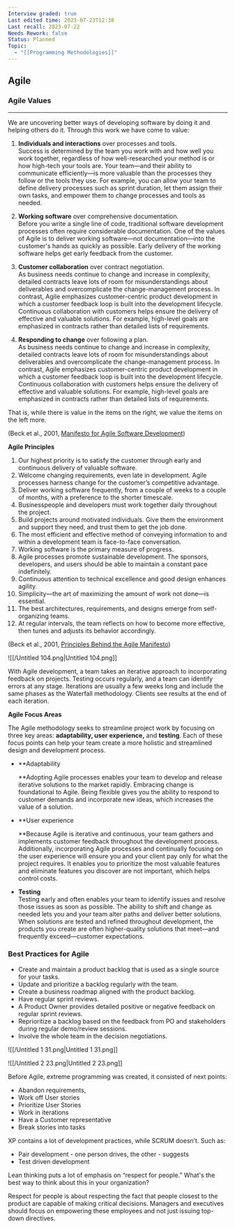 ```yaml
---
Interview graded: true
Last edited time: 2023-07-23T12:38
Last recall: 2023-07-22
Needs Rework: false
Status: Planned
Topic:
  - "[[Programming Methodologies]]"
---
```

## **Agile**

### **Agile Values**

---

We are uncovering better ways of developing software by doing it and helping others do it. Through this work we have come to value:

1. **Individuals and interactions** over processes and tools.  
    Success is determined by the team you work with and how well you work together, regardless of how well-researched your method is or how high-tech your tools are. Your team—and their ability to communicate efficiently—is more valuable than the processes they follow or the tools they use. For example, you can allow your team to define delivery processes such as sprint duration, let them assign their own tasks, and empower them to change processes and tools as needed.  
    
2. **Working software** over comprehensive documentation.  
    Before you write a single line of code, traditional software development processes often require considerable documentation. One of the values of Agile is to deliver working software—not documentation—into the customer's hands as quickly as possible. Early delivery of the working software helps get early feedback from the customer.  
    
3. **Customer collaboration** over contract negotiation.  
    As business needs continue to change and increase in complexity, detailed contracts leave lots of room for misunderstandings about deliverables and overcomplicate the change-management process. In contrast, Agile emphasizes customer-centric product development in which a customer feedback loop is built into the development lifecycle. Continuous collaboration with customers helps ensure the delivery of effective and valuable solutions. For example, high-level goals are emphasized in contracts rather than detailed lists of requirements.  
    
4. **Responding to change** over following a plan.  
    As business needs continue to change and increase in complexity, detailed contracts leave lots of room for misunderstandings about deliverables and overcomplicate the change-management process. In contrast, Agile emphasizes customer-centric product development in which a customer feedback loop is built into the development lifecycle. Continuous collaboration with customers helps ensure the delivery of effective and valuable solutions. For example, high-level goals are emphasized in contracts rather than detailed lists of requirements.  
    

That is, while there is value in the items on the right, we value the items on the left more.

(Beck et al., 2001, [Manifesto for Agile Software Development](https://agilemanifesto.org/))

  

**Agile Principles**

1. Our highest priority is to satisfy the customer through early and continuous delivery of valuable software.
2. Welcome changing requirements, even late in development. Agile processes harness change for the customer’s competitive advantage.
3. Deliver working software frequently, from a couple of weeks to a couple of months, with a preference to the shorter timescale.
4. Businesspeople and developers must work together daily throughout the project.
5. Build projects around motivated individuals. Give them the environment and support they need, and trust them to get the job done.
6. The most efficient and effective method of conveying information to and within a development team is face-to-face conversation.
7. Working software is the primary measure of progress.
8. Agile processes promote sustainable development. The sponsors, developers, and users should be able to maintain a constant pace indefinitely.
9. Continuous attention to technical excellence and good design enhances agility.
10. Simplicity—the art of maximizing the amount of work not done—is essential.
11. The best architectures, requirements, and designs emerge from self-organizing teams.
12. At regular intervals, the team reflects on how to become more effective, then tunes and adjusts its behavior accordingly.

(Beck et al., 2001, [Principles Behind the Agile Manifesto](https://agilemanifesto.org/principles.html))

![[/Untitled 104.png|Untitled 104.png]]

With Agile development, a team takes an iterative approach to incorporating feedback on projects. Testing occurs regularly, and a team can identify errors at any stage. Iterations are usually a few weeks long and include the same phases as the Waterfall methodology. Clients see results at the end of each iteration.

**Agile Focus Areas**

The Agile methodology seeks to streamline project work by focusing on three key areas: **adaptability, user experience,** and **testing**. Each of these focus points can help your team create a more holistic and streamlined design and development process.

- **Adaptability  
      
    **Adopting Agile processes enables your team to develop and release iterative solutions to the market rapidly. Embracing change is foundational to Agile. Being flexible gives you the ability to respond to customer demands and incorporate new ideas, which increases the value of a solution.
- **User experience  
      
    **Because Agile is iterative and continuous, your team gathers and implements customer feedback throughout the development process. Additionally, incorporating Agile processes and continually focusing on the user experience will ensure you and your client pay only for what the project requires. It enables you to prioritize the most valuable features and eliminate features you discover are not important, which helps control costs.
- **Testing**  
    Testing early and often enables your team to identify issues and resolve those issues as soon as possible. The ability to shift and change as needed lets you and your team alter paths and deliver better solutions. When solutions are tested and refined throughout development, the products you create are often higher-quality solutions that meet—and frequently exceed—customer expectations.  
    

### **Best Practices for Agile**

- Create and maintain a product backlog that is used as a single source for your tasks.
- Update and prioritize a backlog regularly with the team.
- Create a business roadmap aligned with the product backlog.
- Have regular sprint reviews.
- A Product Owner provides detailed positive or negative feedback on regular sprint reviews.
- Reprioritize a backlog based on the feedback from PO and stakeholders during regular demo/review sessions.
- Involve the whole team in the decision negotiations.

![[/Untitled 1 31.png|Untitled 1 31.png]]

![[/Untitled 2 23.png|Untitled 2 23.png]]

Before Agile, extreme programming was created, it consisted of next points:

- Abandon requirements,
- Work off User stories
- Prioritize User Stories
- Work in iterations
- Have a Customer representative
- Break stories into tasks

XP contains a lot of development practices, while SCRUM doesn’t. Such as:

- Pair development - one person drives, the other - suggests
- Test driven development

  

Lean thinking puts a lot of emphasis on “respect for people.” What's the best way to think about this in your organization?

Respect for people is about respecting the fact that people closest to the product are capable of making critical decisions. Managers and executives should focus on empowering these employees and not just issuing top-down directives.